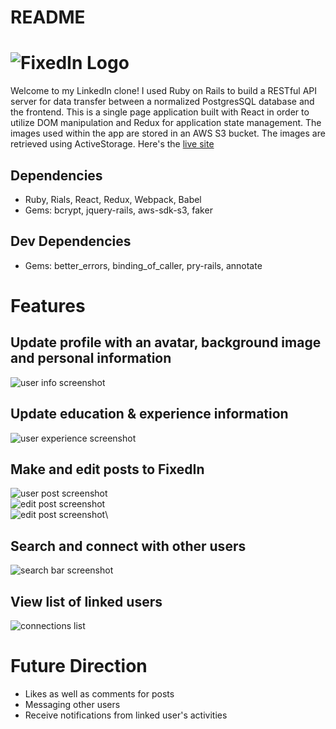 # README

# ![FixedIn Logo](https://cdn.discordapp.com/attachments/896959094034948166/908732089216684052/logo.png)

Welcome to my LinkedIn clone! I used Ruby on Rails to build a RESTful API server for data transfer between a normalized PostgresSQL database and the frontend. This is a single page application built with React in order to utilize DOM manipulation and Redux for application state management. The images used within the app are stored in an AWS S3 bucket. The images are retrieved using ActiveStorage. Here's the [live site](https://fixedin.herokuapp.com/#/)

## Dependencies
- Ruby, Rials, React, Redux, Webpack, Babel
- Gems: bcrypt, jquery-rails, aws-sdk-s3, faker

## Dev Dependencies
- Gems: better_errors, binding_of_caller, pry-rails, annotate

# Features 
## Update profile with an avatar, background image and personal information
![user info screenshot](https://cdn.discordapp.com/attachments/896959094034948166/908726971545055232/Screenshot_144.png)
## Update education & experience information
![user experience screenshot](https://cdn.discordapp.com/attachments/896959094034948166/908727072971685968/Screenshot_144.png)
## Make and edit posts to FixedIn
![user post screenshot](https://cdn.discordapp.com/attachments/896959094034948166/908727425163223080/Screenshot_145.png)\
![edit post screenshot](https://cdn.discordapp.com/attachments/896959094034948166/908727764297875506/Screenshot_146.png)\
![edit post screenshot](https://cdn.discordapp.com/attachments/896959094034948166/908727950101319700/Screenshot_147.png)\
## Search and connect with other users
![search bar screenshot](https://cdn.discordapp.com/attachments/896959094034948166/908728335511744542/Screenshot_148.png)
## View list of linked users
![connections list](https://cdn.discordapp.com/attachments/896959094034948166/908728871732539392/Screenshot_149.png)


# Future Direction 
- Likes as well as comments for posts
- Messaging other users
- Receive notifications from linked user's activities

